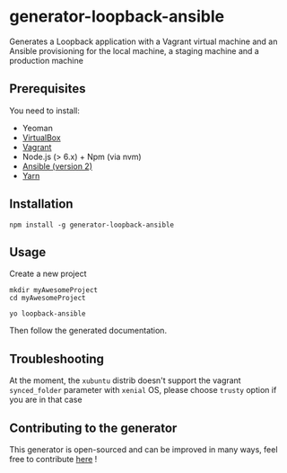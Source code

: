 # generator-loopback-ansible
Generates a Loopback application with a Vagrant virtual machine and an Ansible provisioning for the local machine, a staging machine and a production machine

## Prerequisites

You need to install:

+ Yeoman
+ [VirtualBox](https://www.virtualbox.org/wiki/Downloads)
+ [Vagrant](https://www.vagrantup.com/downloads.html)
+ Node.js (> 6.x) + Npm (via nvm)
+ [Ansible (version 2)](http://docs.ansible.com/ansible/intro_installation.html)
+ [Yarn](https://yarnpkg.com/lang/en/docs/install/)

## Installation

```
npm install -g generator-loopback-ansible
```

## Usage

Create a new project
```
mkdir myAwesomeProject
cd myAwesomeProject
```

```
yo loopback-ansible
```

Then follow the generated documentation.

## Troubleshooting

At the moment, the `xubuntu` distrib doesn't support the vagrant `synced_folder` parameter with `xenial` OS, please choose `trusty` option if you are in that case

 ## Contributing to the generator

 This generator is open-sourced and can be improved in many ways, feel free to contribute [here](https://github.com/tcheymol/generator-loopback-ansible) !
